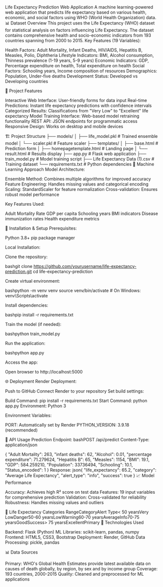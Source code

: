 Life Expectancy Prediction Web Application
A machine learning-powered web application that predicts life expectancy based on various health, economic, and social factors using WHO (World Health Organization) data.
📊 Dataset Overview
This project uses the Life Expectancy (WHO) dataset for statistical analysis on factors influencing Life Expectancy. The dataset contains comprehensive health and socio-economic indicators from 193 countries spanning from 2000 to 2015.
Key Features (19 Variables):

Health Factors: Adult Mortality, Infant Deaths, HIV/AIDS, Hepatitis B, Measles, Polio, Diphtheria
Lifestyle Indicators: BMI, Alcohol consumption, Thinness prevalence (1-19 years, 5-9 years)
Economic Indicators: GDP, Percentage expenditure on health, Total expenditure on health
Social Factors: Schooling years, Income composition of resources
Demographics: Population, Under-five deaths
Development Status: Developed vs Developing countries

🎯 Project Features

Interactive Web Interface: User-friendly forms for data input
Real-time Predictions: Instant life expectancy predictions with confidence intervals
Categorized Results: Classifications from "Very Low" to "Excellent" life expectancy
Model Training Interface: Web-based model retraining functionality
REST API: JSON endpoints for programmatic access
Responsive Design: Works on desktop and mobile devices

🏗️ Project Structure
├── models/
│   ├── life_model.pkl      # Trained ensemble model
│   └── scaler.pkl          # Feature scaler
├── templates/
│   ├── base.html           # Prediction form
│   ├── homepagetemplate.html   # Landing page
│   └── result.html         # Results display
├── app.py                  # Flask web application
├── train_model.py          # Model training script
├── Life Expectancy Data (1).csv   # Training dataset
└── requirements.txt        # Python dependencies
🤖 Machine Learning Approach
Model Architecture:

Ensemble Method: Combines multiple algorithms for improved accuracy
Feature Engineering: Handles missing values and categorical encoding
Scaling: StandardScaler for feature normalization
Cross-validation: Ensures robust model performance

Key Features Used:

Adult Mortality Rate
GDP per capita
Schooling years
BMI indicators
Disease immunization rates
Health expenditure metrics

🚀 Installation & Setup
Prerequisites:

Python 3.8+
pip package manager

Local Installation:

Clone the repository:

bashgit clone https://github.com/yourusername/life-expectancy-prediction.git
cd life-expectancy-prediction

Create virtual environment:

bashpython -m venv venv
source venv/bin/activate  # On Windows: venv\Scripts\activate

Install dependencies:

bashpip install -r requirements.txt

Train the model (if needed):

bashpython train_model.py

Run the application:

bashpython app.py

Access the app:

Open browser to http://localhost:5000



🌐 Deployment
Render Deployment:

Push to GitHub
Connect Render to your repository
Set build settings:

Build Command: pip install -r requirements.txt
Start Command: python app.py
Environment: Python 3



Environment Variables:

PORT: Automatically set by Render
PYTHON_VERSION: 3.9.18 (recommended)

📱 API Usage
Prediction Endpoint:
bashPOST /api/predict
Content-Type: application/json

{
  "Adult Mortality": 263,
  "infant deaths": 62,
  "Alcohol": 0.01,
  "percentage expenditure": 71.279624,
  "Hepatitis B": 65,
  "Measles": 1154,
  "BMI": 19.1,
  "GDP": 584.259210,
  "Population": 33736494,
  "Schooling": 10.1,
  "Status_encoded": 1
}
Response:
json{
  "life_expectancy": 65.2,
  "category": "Average Life Expectancy",
  "alert_type": "info",
  "success": true
}
📈 Model Performance

Accuracy: Achieves high R² score on test data
Features: 19 input variables for comprehensive prediction
Validation: Cross-validated for reliability
Robustness: Handles missing values and outliers

🎨 Life Expectancy Categories
RangeCategoryAlert Type< 50 yearsVery LowDanger50-60 yearsLowWarning60-70 yearsAverageInfo70-75 yearsGoodSuccess> 75 yearsExcellentPrimary
🔧 Technologies Used

Backend: Flask (Python)
ML Libraries: scikit-learn, pandas, numpy
Frontend: HTML5, CSS3, Bootstrap
Deployment: Render, GitHub
Data Processing: pickle, pandas

📊 Data Sources

Primary: WHO's Global Health Estimates provide latest available data on causes of death globally, by region, by sex and by income group
Coverage: 193 countries, 2000-2015
Quality: Cleaned and preprocessed for ML applications
